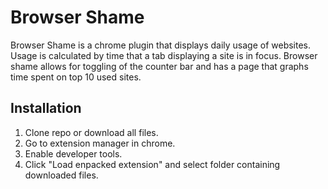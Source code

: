 # Browser Shame
Browser Shame is a chrome plugin that displays daily usage of websites.
Usage is calculated by time that a tab displaying a site is in focus.
Browser shame allows for toggling of the counter bar and has a page that graphs time spent on top 10 used sites.

## Installation
1. Clone repo or download all files.
2. Go to extension manager in chrome.
3. Enable developer tools.
4. Click "Load enpacked extension" and select folder containing downloaded files.
